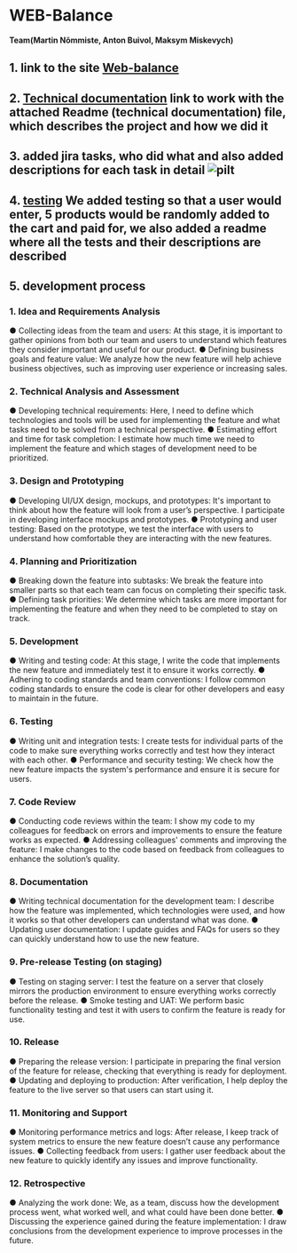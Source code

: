 # WEB-Balance

**Team(Martin Nõmmiste, Anton Buivol, Maksym Miskevych)**
## 1. link to the site [Web-balance](https://antonbuivol22.thkit.ee/WEB-Balance/WEB-balance-main/index.php)
## 2. [Technical documentation](https://github.com/AntonBuivol/WEB-Balance/tree/Martin) link to work with the attached Readme (technical documentation) file, which describes the project and how we did it
## 3. added jira tasks, who did what and also added descriptions for each task in detail ![pilt](https://github.com/user-attachments/assets/f8d35668-063a-452d-9857-8c315900a78e) 

## 4. [testing](https://github.com/AntonBuivol/WEB-Balance/tree/Martin/sitetesting)  We added testing so that a user would enter, 5 products would be randomly added to the cart and paid for, we also added a readme where all the tests and their descriptions are described
## 5. development process 
### 1. Idea and Requirements Analysis
● Collecting ideas from the team and users: At this stage, it is important to gather
opinions from both our team and users to understand which features they consider
important and useful for our product.
● Defining business goals and feature value: We analyze how the new feature will
help achieve business objectives, such as improving user experience or increasing
sales.
### 2. Technical Analysis and Assessment
● Developing technical requirements: Here, I need to define which technologies and
tools will be used for implementing the feature and what tasks need to be solved from
a technical perspective.
● Estimating effort and time for task completion: I estimate how much time we
need to implement the feature and which stages of development need to be
prioritized.
### 3. Design and Prototyping
● Developing UI/UX design, mockups, and prototypes: It's important to think about
how the feature will look from a user’s perspective. I participate in developing
interface mockups and prototypes.
● Prototyping and user testing: Based on the prototype, we test the interface with
users to understand how comfortable they are interacting with the new features.
### 4. Planning and Prioritization
● Breaking down the feature into subtasks: We break the feature into smaller parts
so that each team can focus on completing their specific task.
● Defining task priorities: We determine which tasks are more important for
implementing the feature and when they need to be completed to stay on track.
### 5. Development
● Writing and testing code: At this stage, I write the code that implements the new
feature and immediately test it to ensure it works correctly.
● Adhering to coding standards and team conventions: I follow common coding
standards to ensure the code is clear for other developers and easy to maintain in
the future.
### 6. Testing
● Writing unit and integration tests: I create tests for individual parts of the code to
make sure everything works correctly and test how they interact with each other.
● Performance and security testing: We check how the new feature impacts the
system's performance and ensure it is secure for users.
### 7. Code Review
● Conducting code reviews within the team: I show my code to my colleagues for
feedback on errors and improvements to ensure the feature works as expected.
● Addressing colleagues' comments and improving the feature: I make changes to
the code based on feedback from colleagues to enhance the solution’s quality.
### 8. Documentation
● Writing technical documentation for the development team: I describe how the
feature was implemented, which technologies were used, and how it works so that
other developers can understand what was done.
● Updating user documentation: I update guides and FAQs for users so they can
quickly understand how to use the new feature.
### 9. Pre-release Testing (on staging)
● Testing on staging server: I test the feature on a server that closely mirrors the
production environment to ensure everything works correctly before the release.
● Smoke testing and UAT: We perform basic functionality testing and test it with users
to confirm the feature is ready for use.
### 10. Release
● Preparing the release version: I participate in preparing the final version of the
feature for release, checking that everything is ready for deployment.
● Updating and deploying to production: After verification, I help deploy the feature
to the live server so that users can start using it.
### 11. Monitoring and Support
● Monitoring performance metrics and logs: After release, I keep track of system
metrics to ensure the new feature doesn’t cause any performance issues.
● Collecting feedback from users: I gather user feedback about the new feature to
quickly identify any issues and improve functionality.
### 12. Retrospective
● Analyzing the work done: We, as a team, discuss how the development process
went, what worked well, and what could have been done better.
● Discussing the experience gained during the feature implementation: I draw
conclusions from the development experience to improve processes in the future.

